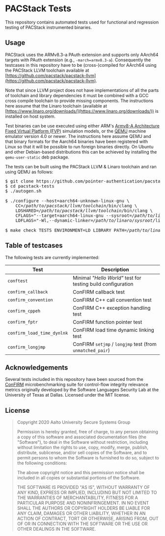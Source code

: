 # PACStack Tests

This repository contains automated tests used for functional and regression
testing of PACStack instrumented binaries.

## Usage

PACStack uses the ARMv8.3-a PAuth extension and supports only AArch64 targets
with PAuth extension (e.g., `-march=armv8.3-a`). Consequently the testcases in
this repository have to be (cross-)compiled for AArch64 using the PACStack LLVM
toolchain available at [https://github.com/pacstack/pacstack-llvm](https://github.com/pacstack/pacstack-llvm).

Note that since LLVM project does not have implementations of all the parts of
toolchain and library dependencies it must be combined with a GCC cross compile
toolchain to provide missing components. The instructions here assume that the
Linaro toolchain (available at [https://www.linaro.org/downloads/](https://www.linaro.org/downloads/)) is installed
on host system.

Test binaries can be use executed using either ARM's [Armv8-A Architecture Fixed
Virtual Platform (FVP)](https://developer.arm.com/tools-and-software/simulation-models/fixed-virtual-platforms) simulation models, or the [QEMU](https://www.qemu.org/) machine emulator version
4.0 or newer. The instructions here assume QEMU and that binary formats for the
Aarch64 binaries have been registered with Linux so that it will be possible to
run foreign binaries directly. On Ubuntu and other Debian-based distributions
this can be achieved by installing the `qemu-user-static` deb package. 

The tests can be built using the PACStack LLVM & Linaro toolchain and ran using QEMU
as follows:
<pre>
$ git clone https://github.com/pointer-authentication/pacstack-tests
$ cd pacstack-tests
$ ./autogen.sh

$ ./configure --host=aarch64-unknown-linux-gnu \
    CC=<i>/path/to/pacstack/llvm/toolchain</i>/bin/clang \
    LDSHARED=<i>/path/to/pacstack/llvm/toolchain</i>/bin/clang \
    CFLAGS="--target=aarch64-linux-gnu --sysroot=<i>/path/to/linaro/sysroot</i> --gcc-toolchain=<i>/path/to/linaro/gcc</i>" \
    LDFLAGS="-Wl,--dynamic-linker=<i>/path/to/linaro/sysroot</i>/lib/ld-linux-aarch64.so.1"
    
$ make check TESTS_ENVIRONMENT=LD_LIBRARY_PATH=<i>/path/to/linaro/sysroot</i>/lib;"
</pre>

## Table of testcases

The following tests are currently implemented:

| Test | Description |
| --- | --- |
| `conftest` | Minimal _"Hello World"_ test for testing build configuration |
| `confirm_callback` | ConFIRM callback test |
| `confirm_convention` | ConFIRM C++ call convention test |
| `confirm_cppeh` | ConFIRM C++ exception handling test |
| `confirm_fptr` | ConFIRM function pointer test |
| `confirm_load_time_dynlnk` | ConFIRM load time dynamic linking test |
| `confirm_longjmp` | ConFIRM `setjmp` / `longjmp` test (from `unmatched_pair`) |

## Acknowledgements

Several tests included in this repository have been sourced from the [ConFIRM](https://github.com/SoftwareLanguagesSecurityLab/ConFIRM)
microbenchmarking suite for control-flow integrity relevance metrics originally
developed by the Software Languages Security Lab at the University of Texas at
Dallas. Licensed under the MIT license.

## License

> Copyright 2020 Aalto University Secure Systems Group
>
> Permission is hereby granted, free of charge, to any person obtaining a copy
> of this software and associated documentation files (the "Software"), to deal
> in the Software without restriction, including without limitation the rights
> to use, copy, modify, merge, publish, distribute, sublicense, and/or sell
> copies of the Software, and to permit persons to whom the Software is
> furnished to do so, subject to the following conditions:
>
> The above copyright notice and this permission notice shall be included in all
> copies or substantial portions of the Software.
>
> THE SOFTWARE IS PROVIDED "AS IS", WITHOUT WARRANTY OF ANY KIND, EXPRESS OR
> IMPLIED, INCLUDING BUT NOT LIMITED TO THE WARRANTIES OF MERCHANTABILITY,
> FITNESS FOR A PARTICULAR PURPOSE AND NONINFRINGEMENT. IN NO EVENT SHALL THE
> AUTHORS OR COPYRIGHT HOLDERS BE LIABLE FOR ANY CLAIM, DAMAGES OR OTHER
> LIABILITY, WHETHER IN AN ACTION OF CONTRACT, TORT OR OTHERWISE, ARISING FROM,
> OUT OF OR IN CONNECTION WITH THE SOFTWARE OR THE USE OR OTHER DEALINGS IN THE
> SOFTWARE.

